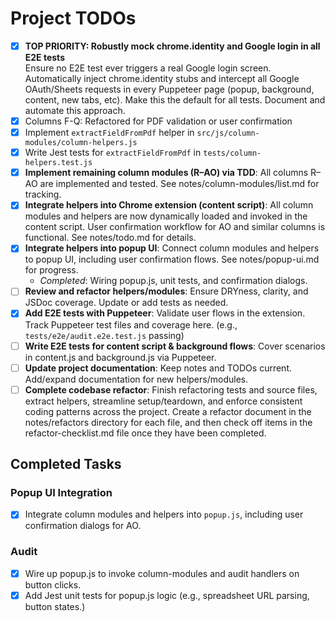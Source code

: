# Project TODOs

- [x] **TOP PRIORITY: Robustly mock chrome.identity and Google login in all E2E tests**  
    Ensure no E2E test ever triggers a real Google login screen. Automatically inject chrome.identity stubs and intercept all Google OAuth/Sheets requests in every Puppeteer page (popup, background, content, new tabs, etc). Make this the default for all tests. Document and automate this approach.
- [x] Columns F-Q: Refactored for PDF validation or user confirmation
- [x] Implement `extractFieldFromPdf` helper in `src/js/column-modules/column-helpers.js`
- [x] Write Jest tests for `extractFieldFromPdf` in `tests/column-helpers.test.js`
- [x] **Implement remaining column modules (R–AO) via TDD**: All columns R–AO are implemented and tested. See notes/column-modules/list.md for tracking.
- [x] **Integrate helpers into Chrome extension (content script)**: All column modules and helpers are now dynamically loaded and invoked in the content script. User confirmation workflow for AO and similar columns is functional. See notes/todo.md for details.
- [x] **Integrate helpers into popup UI**: Connect column modules and helpers to popup UI, including user confirmation flows. See notes/popup-ui.md for progress.
  - *Completed*: Wiring popup.js, unit tests, and confirmation dialogs.
- [ ] **Review and refactor helpers/modules**: Ensure DRYness, clarity, and JSDoc coverage. Update or add tests as needed.
- [x] **Add E2E tests with Puppeteer**: Validate user flows in the extension. Track Puppeteer test files and coverage here. (e.g., `tests/e2e/audit.e2e.test.js` passing)
- [ ] **Write E2E tests for content script & background flows**: Cover scenarios in content.js and background.js via Puppeteer.
- [ ] **Update project documentation**: Keep notes and TODOs current. Add/expand documentation for new helpers/modules.
- [ ] **Complete codebase refactor**: Finish refactoring tests and source files, extract helpers, streamline setup/teardown, and enforce consistent coding patterns across the project. Create a refactor document in the notes/refactors directory for each file, and then check off items in the refactor-checklist.md file once they have been completed.

## Completed Tasks
### Popup UI Integration
- [x] Integrate column modules and helpers into `popup.js`, including user confirmation dialogs for AO.
### Audit
- [x] Wire up popup.js to invoke column-modules and audit handlers on button clicks.
- [x] Add Jest unit tests for popup.js logic (e.g., spreadsheet URL parsing, button states.)
